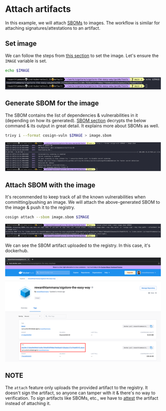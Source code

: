# Attach artifacts

In this example, we will attach [SBOMs](../sbom/readme.md) to images. The workflow is similar for attaching signatures/attestations to an artifact.

## Set image

We can follow the steps from [this section](./sign-and-verify-with-key.md#set-image) to set the image. Let's ensure the `IMAGE` variable is set.

```bash
echo $IMAGE
```

![set-image-variable](../images/set-image-variable.png)


## Generate SBOM for the image

The SBOM contains the list of dependencies & vulnerabilities in it (depending on how its generated). [SBOM section](../sbom/generate.md#trivy) decrypts the below command & its output in great detail. It explains more about SBOMs as well.

```bash
trivy i --format cosign-vuln $IMAGE > image.sbom
```

![sbom-trivy-cosign-vuln-format](../images/sbom-trivy-cosign-vuln-format.png)

## Attach SBOM with the image

It's recommended to keep track of all the known vulnerabilities when committing/pushing an image. We will attach the above-generated SBOM to the image & push it to the registry.

```bash
cosign attach --sbom image.sbom $IMAGE
```

![cosign-attach-sbom](../images/cosign-attach-sbom.png)

We can see the SBOM artifact uploaded to the registry. In this case, it's dockerhub.

![cosign-attach-sbom-ui](../images/cosign-attach-sbom-ui.png)

## NOTE

The `attach` feature only uploads the provided artifact to the registry. It doesn't sign the artifact, so anyone can tamper with it & there's no way to verification. To sign artifacts like SBOMs, etc., we have to [attest](./attest-and-verify-artifacts.md) the artifact instead of attaching it.


